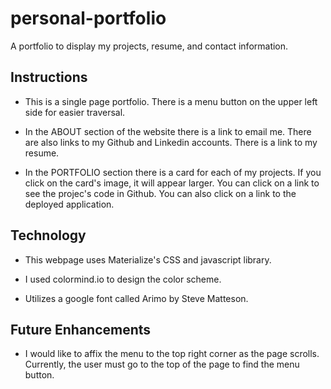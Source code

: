 # personal-portfolio
A portfolio to display my projects, resume, and contact information.

## Instructions

* This is a single page portfolio. There is a menu button on the upper left side for easier traversal. 

* In the ABOUT section of the website there is a link to email me. There are also links to my Github and Linkedin accounts. There is a link to my resume.

* In the PORTFOLIO section there is a card for each of my projects. If you click on the card's image, it will appear larger. You can click on a link to see the projec's code in Github. You can also click on a link to the deployed application.

## Technology

* This webpage uses Materialize's CSS and javascript library.

* I used colormind.io to design the color scheme.

* Utilizes a google font called Arimo by Steve Matteson.

## Future Enhancements

* I would like to affix the menu to the top right corner as the page scrolls. Currently, the user must go to the top of the page to find the menu button.




